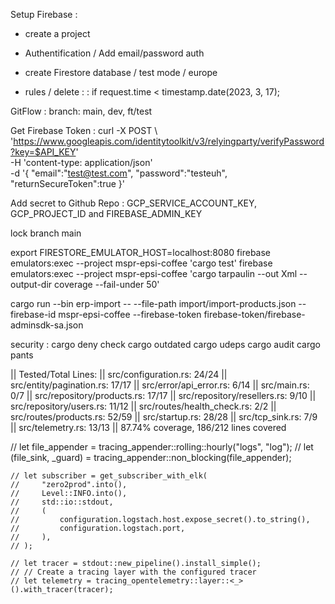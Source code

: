 
Setup Firebase : 
- create a project
- Authentification / Add email/password auth

- create Firestore database / test mode / europe
- rules / delete : 
    : if
  request.time < timestamp.date(2023, 3, 17);
    
GitFlow : 
branch: main, dev, ft/test

Get Firebase Token : 
curl -X POST \  'https://www.googleapis.com/identitytoolkit/v3/relyingparty/verifyPassword?key=$API_KEY' \
  -H 'content-type: application/json' \
  -d '{ "email":"test@test.com", "password":"testeuh", "returnSecureToken":true }'

Add secret to Github Repo : 
GCP_SERVICE_ACCOUNT_KEY, GCP_PROJECT_ID and FIREBASE_ADMIN_KEY

lock branch main

export FIRESTORE_EMULATOR_HOST=localhost:8080
firebase emulators:exec --project mspr-epsi-coffee 'cargo test'
firebase emulators:exec --project mspr-epsi-coffee 'cargo tarpaulin --out Xml --output-dir coverage --fail-under 50'


cargo run --bin erp-import -- --file-path import/import-products.json --firebase-id mspr-epsi-coffee --firebase-token firebase-token/firebase-adminsdk-sa.json

security : 
cargo deny check
cargo outdated
cargo udeps
cargo audit
cargo pants

|| Tested/Total Lines:
|| src/configuration.rs: 24/24
|| src/entity/pagination.rs: 17/17
|| src/error/api_error.rs: 6/14
|| src/main.rs: 0/7
|| src/repository/products.rs: 17/17
|| src/repository/resellers.rs: 9/10
|| src/repository/users.rs: 11/12
|| src/routes/health_check.rs: 2/2
|| src/routes/products.rs: 52/59
|| src/startup.rs: 28/28
|| src/tcp_sink.rs: 7/9
|| src/telemetry.rs: 13/13
|| 
87.74% coverage, 186/212 lines covered



 // let file_appender = tracing_appender::rolling::hourly("logs", "log");
    // let (file_sink, _guard) = tracing_appender::non_blocking(file_appender);

    // let subscriber = get_subscriber_with_elk(
    //     "zero2prod".into(),
    //     Level::INFO.into(),
    //     std::io::stdout,
    //     (
    //         configuration.logstach.host.expose_secret().to_string(),
    //         configuration.logstach.port,
    //     ),
    // );

    // let tracer = stdout::new_pipeline().install_simple();
    // // Create a tracing layer with the configured tracer
    // let telemetry = tracing_opentelemetry::layer::<_>().with_tracer(tracer);
